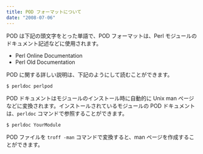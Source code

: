 ```yaml
---
title: POD フォーマットについて
date: "2008-07-06"
---
```


POD は下記の頭文字をとった単語で、POD フォーマットは、Perl モジュールのドキュメント記述などに使用されます。

- Perl Online Documentation
- Perl Old Documentation

POD に関する詳しい説明は、下記のようにして読むことができます。

```
$ perldoc perlpod
```

POD ドキュメントはモジュールのインストール時に自動的に Unix man ページなどに変換されます。インストールされているモジュールの POD ドキュメントは、`perldoc` コマンドで参照することができます。

```
$ perldoc YourModule
```

POD ファイルを `troff -man` コマンドで変換すると、man ページを作成することができます。

